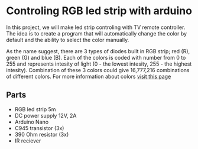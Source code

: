 # Controling RGB led strip with arduino
In this project, we will make led strip controling with TV remote controller. 
The idea is to create a program that will automatically change the color by default and the ability to select the color manually.
  
As the name suggest, there are 3 types of diodes built in RGB strip; red (R), green (G) and blue (B).
Each of the colors is coded with number from 0 to 255 and represents intesity of light (0 - the lowest intesity, 255 - the highest intesity).
Combination of these 3 colors could give 16,777,216 combinations of different colors. 
For more information about colors [visit this page](https://www.rapidtables.com/web/color/RGB_Color.html)

## Parts
- RGB led strip 5m
- DC power supply 12V, 2A
- Arduino Nano
- C945 transistor (3x)
- 390 Ohm resistor (3x) 
- IR reciever
